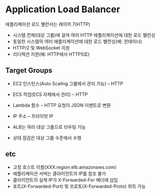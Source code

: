 # Application Load Balancer

애플리케이션 로드 밸런서는 레이어 7(HTTP)
- 시스템 전체(대상 그룹)에 걸쳐 여러 HTTP 애플리케이션에 대한 로드 밸런싱
- 동일한 시스템의 여러 애플리케이션에 대한 로드 밸런싱(예: 컨테이너)
- HTTP/2 및 WebSocket 지원
- 리디렉션 지원(예: HTTP에서 HTTPS로)

## Target Groups

- EC2 인스턴스(Auto Scaling 그룹에서 관리 가능) – HTTP 
- ECS 작업(ECS 자체에서 관리) – HTTP
- Lambda 함수 – HTTP 요청이 JSON 이벤트로 변환
- IP 주소 – 프라이빗 IP

- ALB는 여러 대상 그룹으로 라우팅 가능
- 상태 점검은 대상 그룹 수준에서 수행

## etc

- 고정 호스트 이름(XXX.region.elb.amazonaws.com)
- 애플리케이션 서버는 클라이언트의 IP를 참조 불가
- 클라이언트의 실제 IP가 X-Forwarded-For 헤더에 삽입
- 포트(X-Forwarded-Port) 및 프로토(X-Forwarded-Proto) 취득 가능